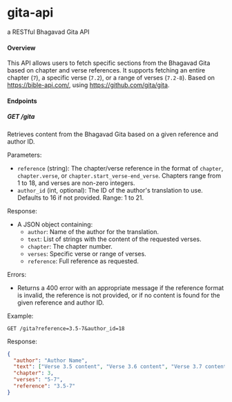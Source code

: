 # gita-api
a RESTful Bhagavad Gita API


#### Overview
This API allows users to fetch specific sections from the Bhagavad Gita based on chapter and verse references. It supports fetching an entire chapter (`7`), a specific verse (`7.2`), or a range of verses (`7.2-8`). Based on https://bible-api.com/, using https://github.com/gita/gita. 

#### Endpoints

##### GET /gita
Retrieves content from the Bhagavad Gita based on a given reference and author ID.

Parameters:
- `reference` (string): The chapter/verse reference in the format of `chapter`, `chapter.verse`, or `chapter.start_verse-end_verse`. Chapters range from 1 to 18, and verses are non-zero integers.
- `author_id` (int, optional): The ID of the author's translation to use. Defaults to 16 if not provided. Range: 1 to 21.

Response:
- A JSON object containing:
  - `author`: Name of the author for the translation.
  - `text`: List of strings with the content of the requested verses.
  - `chapter`: The chapter number.
  - `verses`: Specific verse or range of verses.
  - `reference`: Full reference as requested.

Errors:
- Returns a 400 error with an appropriate message if the reference format is invalid, the reference is not provided, or if no content is found for the given reference and author ID.

Example:

```
GET /gita?reference=3.5-7&author_id=18
```

Response:

```json
{
  "author": "Author Name",
  "text": ["Verse 3.5 content", "Verse 3.6 content", "Verse 3.7 content"],
  "chapter": 3,
  "verses": "5-7",
  "reference": "3.5-7"
}